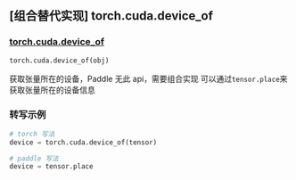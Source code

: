 ## [组合替代实现] torch.cuda.device_of

### [torch.cuda.device_of](https://pytorch.org/docs/stable/generated/torch.cuda.device_of.html#torch.cuda.device_of)
```python
torch.cuda.device_of(obj)
```

获取张量所在的设备，Paddle 无此 api，需要组合实现
可以通过`tensor.place`来获取张量所在的设备信息

### 转写示例
```python
# torch 写法
device = torch.cuda.device_of(tensor)

# paddle 写法
device = tensor.place
```

